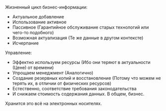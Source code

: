 Жизненный цикл бизнес-информации:
- Актуальное добавление
- Использование активное
- Пассивное (Гарантийное обслуживание старых технологий или чего-то подобного)
- Возможная актуализация (Те же данные в другом контексте)
- Исчерпание

Управление:
- Эффектно используем ресурсы (Ибо они теряют в актуальности (Цене) от времени)
- Упрощаем менеджмент (Аналогично)
- Создание резервных копий и восстановление (Потому что можем не терять их, в отличии от физических ресурсов)
- Естественно, соответствие требования законодательства
- И снижаем стоимость содержания данных.
В общем, бизнес.

Хранится это всё на электронных носителях.